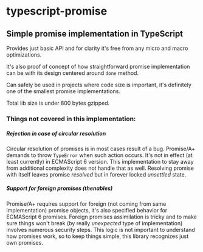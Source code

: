 # typescript-promise
## Simple promise implementation in TypeScript

Provides just basic API and for clarity it's free from any micro and macro optimizations.

It's also proof of concept of how straightforward promise implementation can be with its design centered around `done` method.

Can safely be used in projects where code size is important, it's definitely one of the smallest promise implementations.

Total lib size is under 800 bytes gzipped.

### Things not covered in this implementation:

##### Rejection in case of circular resolution

Circular resolution of promises is in most cases result of a bug. Promise/A+ demands to throw `TypeError` when such action occurs. It's not in effect (at least currently) in ECMAScript 6 version.
This implementation to stay away from additional complexity does not handle that as well. Resolving promise with itself leaves promise _resolved_ but in forever locked _unsettled_ state.

##### Support for foreign promises (thenables)

Promise/A+ requires support for foreign (not coming from same implementation) promise objects, it's also specified behavior for ECMAScript 6 promises. Foreign promises assimilation is tricky and to make sure things won't break (by really _unexpected_ type of implementation) involves numerous security steps.
This logic is not important to understand how promises work, so to keep things simple, this library recognizes just own promises.